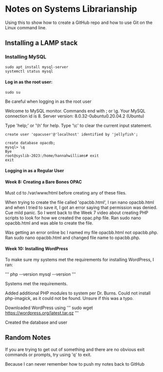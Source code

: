 # Notes on Systems Librarianship

Using this to show how to create a GitHub repo and
how to use Git on the Linux command line.

## Installing a LAMP stack

### Installing MySQL

```
sudo apt install mysql-server
systemctl status mysql
```

#### Log in as the root user:
```
sudo su
```

Be careful when logging in as the root user

Welcome to MySQL monitor. Commands end with ; or \g.
Your MySQL connection id is 8.
Server version: 8.0.32-0ubuntu0.20.04.2 (Ubuntu)

Type 'help;' or '\h' for help. Type '\c' to clear the current input statement.

```
create user 'opacuser'@'localhost' identified by 'jellyfish';
```
```
create database opacdb;
mysql> \q
Bye
root@syslib-2023:/home/hannahwilliams# exit
exit
```

#### Logging in as a Regular User

#### Week 8: Creating a Bare Bones OPAC

Must cd to /var/www/html before creating any of these files.

When trying to create the file called 'opacbb.html', I ran nano opacbb.html and when I tried to save it,
I got an error saying that permission was denied. Cue mild panic. So I went back to the Week 7 video
about creating PHP scripts to look for how we created the opac.php file. Ran sudo nano opacbb.html and was
able to create the file. 

Was getting an error online bc I named my file opacbb.html not opacbb.php. Ran sudo nano opacbb.html
and changed file name to opacbb.php.

#### Week 10: Installing WordPress

To make sure my systems met the requirements for installing WordPress, I ran: 

'''
php --version
mysql --version
'''

Systems met the requirements.

Added additional PHP modules to system per Dr. Burns. Could not install
php-imagick, as it could not be found. Unsure if this was a typo.

Downloaded WordPress using
'''
sudo wget https://wordpress.org/latest.tar.gz
'''

Created the database and user
## Random Notes

If you are trying to get out of something and there are no obvious exit commands or prompts,
try using 'q' to exit.

Because I can never remember how to push my notes back to GitHub
